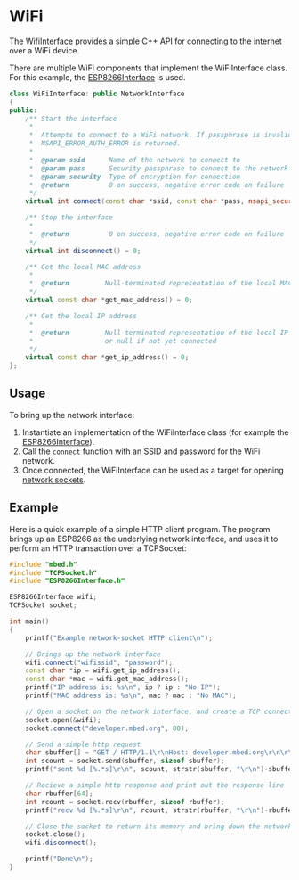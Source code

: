 # WiFi

The [WifiInterface](https://github.com/mbedmicro/mbed/blob/master/features/net/network-socket/WiFiInterface.h#L37) provides a simple C++ API for connecting to the internet over a WiFi device.

There are multiple WiFi components that implement the WiFiInterface class. For this example,
the [ESP8266Interface](https://github.com/armmbed/esp8266-driver) is used.

``` cpp
class WiFiInterface: public NetworkInterface
{
public:
    /** Start the interface
     *
     *  Attempts to connect to a WiFi network. If passphrase is invalid,
     *  NSAPI_ERROR_AUTH_ERROR is returned.
     *
     *  @param ssid      Name of the network to connect to
     *  @param pass      Security passphrase to connect to the network
     *  @param security  Type of encryption for connection
     *  @return          0 on success, negative error code on failure
     */
    virtual int connect(const char *ssid, const char *pass, nsapi_security_t security = NSAPI_SECURITY_NONE) = 0;

    /** Stop the interface
     *
     *  @return          0 on success, negative error code on failure
     */
    virtual int disconnect() = 0;

    /** Get the local MAC address
     *
     *  @return         Null-terminated representation of the local MAC address
     */
    virtual const char *get_mac_address() = 0;

    /** Get the local IP address
     *
     *  @return         Null-terminated representation of the local IP address
     *                  or null if not yet connected
     */
    virtual const char *get_ip_address() = 0;
};
```

## Usage

To bring up the network interface:

1. Instantiate an implementation of the WiFiInterface class (for example the [ESP8266Interface](https://github.com/armmbed/esp8266-driver)).
1. Call the ``connect`` function with an SSID and password for the WiFi network. 
1. Once connected, the WiFiInterface can be used as a target for opening [network sockets](network_sockets.md).

## Example

Here is a quick example of a simple HTTP client program. The program brings up an ESP8266 as the underlying network interface, and uses it to perform an HTTP transaction over a TCPSocket:

``` cpp
#include "mbed.h"
#include "TCPSocket.h"
#include "ESP8266Interface.h"

ESP8266Interface wifi;
TCPSocket socket;

int main()
{
    printf("Example network-socket HTTP client\n");

    // Brings up the network interface
    wifi.connect("wifissid", "password");
    const char *ip = wifi.get_ip_address();
    const char *mac = wifi.get_mac_address();
    printf("IP address is: %s\n", ip ? ip : "No IP");
    printf("MAC address is: %s\n", mac ? mac : "No MAC");

    // Open a socket on the network interface, and create a TCP connection to mbed.org
    socket.open(&wifi);
    socket.connect("developer.mbed.org", 80);

    // Send a simple http request
    char sbuffer[] = "GET / HTTP/1.1\r\nHost: developer.mbed.org\r\n\r\n";
    int scount = socket.send(sbuffer, sizeof sbuffer);
    printf("sent %d [%.*s]\r\n", scount, strstr(sbuffer, "\r\n")-sbuffer, sbuffer);

    // Recieve a simple http response and print out the response line
    char rbuffer[64];
    int rcount = socket.recv(rbuffer, sizeof rbuffer);
    printf("recv %d [%.*s]\r\n", rcount, strstr(rbuffer, "\r\n")-rbuffer, rbuffer);

    // Close the socket to return its memory and bring down the network interface
    socket.close();
    wifi.disconnect();

    printf("Done\n");
}
```

